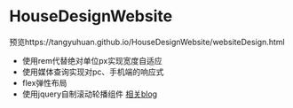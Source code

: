 # HouseDesignWebsite
预览https://tangyuhuan.github.io/HouseDesignWebsite/websiteDesign.html
- 使用rem代替绝对单位px实现宽度自适应
- 使用媒体查询实现对pc、手机端的响应式
- flex弹性布局
- 使用jquery自制滚动轮播组件
[相关blog](https://www.jianshu.com/p/850401948c77)
